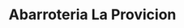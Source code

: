 ---
title: "Abarroteria La Provicion"
url: /san-pedro-sula/abarroteria-la-provicion/
shop: Lebensmittel
---